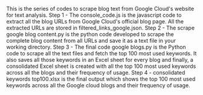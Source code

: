 This is the series of codes to scrape blog text from Google Cloud's website for text analysis.
Step 1 - The console_code.js is the javascript code to extract all the blog URLs from Google Cloud's official blog page. All the extracted URLs are stored in filtered_links_google.json.
Step 2 - The scrape google blog content.py is the python code developed to scrape the complete blog content from all URLs and save it as a text file in your working directory.
Step 3 - The final code google blogs.py is the Python code to scrape all the text files and fetch the top 100 most used keywords. It also saves all those keywords in an Excel sheet for every blog and finally, a consolidated Excel sheet is created with all the top 100 most used keywords across all the blogs and their frequency of usage.
Step 4 - consolidated keywords top100.xlsx is the final output which shows the top 100 most used keywords across all the Google cloud blogs and their frequency of usage.
